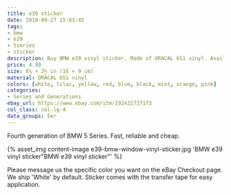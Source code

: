 ```yaml
---
title: e39 sticker
date: 2018-09-27 15:03:45
tags:
- bmw
- e39
- 5series
- sticker
description: Buy BMW e39 vinyl sticker. Made of ORACAL 651 vinyl. Available in different colors.
price: 4.99
size: 6¼ × 3½ in (16 × 9 cm)
material: ORACAL 651 vinyl
colors: [white, lilac, yellow, red, blue, black, mint, orange, pink]
categories:
- Series and Generations
ebay_url: https://www.ebay.com/itm/192431727173
col_class: col-lg-4
data_groups: 5er
---
```


Fourth generation of BMW 5 Series. Fast, reliable and cheap.

<!-- more -->
{% asset_img content-image e39-bmw-window-vinyl-sticker.jpg 'BMW e39 vinyl sticker"BMW e39 vinyl sticker"' %}

Please message us the specific color you want on the eBay Checkout page. We ship 'White' by default. Sticker comes with the transfer tape for easy application.
